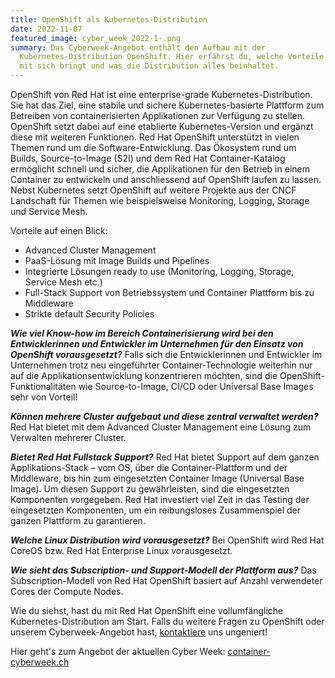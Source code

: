 ```yaml
---
title: OpenShift als Kubernetes-Distribution
date: 2022-11-07
featured_image: cyber_week_2022-1-.png
summary: Das Cyberweek-Angebot enthält den Aufbau mit der
  Kubernetes-Distribution OpenShift. Hier erfährst du, welche Vorteile OpenShift
  mit sich bringt und was die Distribution alles beinhaltet.
---
```

OpenShift von Red Hat ist eine enterprise-grade Kubernetes-Distribution. Sie hat das Ziel, eine stabile und sichere Kubernetes-basierte Plattform zum Betreiben von containerisierten Applikationen zur Verfügung zu stellen. OpenShift setzt dabei auf eine etablierte Kubernetes-Version und ergänzt diese mit weiteren Funktionen. Red Hat OpenShift unterstützt in vielen Themen rund um die Software-Entwicklung. Das Ökosystem rund um Builds, Source-to-Image (S2I) und dem Red Hat Container-Katalog ermöglicht schnell und sicher, die Applikationen für den Betrieb in einem Container zu entwickeln und anschliessend auf OpenShift laufen zu lassen. Nebst Kubernetes setzt OpenShift auf weitere Projekte aus der CNCF Landschaft für Themen wie beispielsweise Monitoring, Logging, Storage und Service Mesh.

Vorteile auf einen Blick:

* Advanced Cluster Management
* PaaS-Lösung mit Image Builds und Pipelines
* Integrierte Lösungen ready to use (Monitoring, Logging, Storage, Service Mesh etc.)
* Full-Stack Support von Betriebssystem und Container Plattform bis zu Middleware
* Strikte default Security Policies

***Wie viel Know-how im Bereich Containerisierung wird bei den Entwicklerinnen und Entwickler im Unternehmen für den Einsatz von OpenShift vorausgesetzt?***
Falls sich die Entwicklerinnen und Entwickler im Unternehmen trotz neu eingeführter Container-Technologie weiterhin nur auf die Applikationsentwicklung konzentrieren möchten, sind die OpenShift-Funktionalitäten wie Source-to-Image, CI/CD oder Universal Base Images sehr von Vorteil!

***Können mehrere Cluster aufgebaut und diese zentral verwaltet werden?***
Red Hat bietet mit dem Advanced Cluster Management eine Lösung zum Verwalten mehrerer Cluster.

***Bietet Red Hat Fullstack Support?***
Red Hat bietet Support auf dem ganzen Applikations-Stack – vom OS, über die Container-Plattform und der Middleware, bis hin zum eingesetzten Container Image (Universal Base Image). Um diesen Support zu gewährleisten, sind die eingesetzten Komponenten vorgegeben. Red Hat investiert viel Zeit in das Testing der eingesetzten Komponenten, um ein reibungsloses Zusammenspiel der ganzen Plattform zu garantieren.

***Welche Linux Distribution wird vorausgesetzt?***
Bei OpenShift wird Red Hat CoreOS bzw. Red Hat Enterprise Linux vorausgesetzt.

***Wie sieht das Subscription- und Support-Modell der Plattform aus?***
Das Subscription-Modell von Red Hat OpenShift basiert auf Anzahl verwendeter Cores der Compute Nodes. 

Wie du siehst, hast du mit Red Hat OpenShift eine vollumfängliche Kubernetes-Distribution am Start. Falls du weitere Fragen zu OpenShift oder unserem Cyberweek-Angebot hast, [kontaktiere](mailto:hello@appuio.ch) uns ungeniert! 

Hier geht's zum Angebot der aktuellen Cyber Week: [container-cyberweek.ch](container-cyberweek.ch)